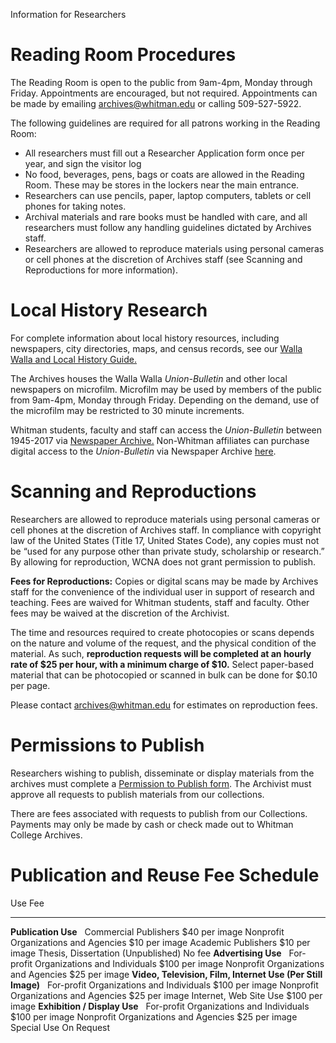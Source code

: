 Information for Researchers

# Reading Room Procedures

The Reading Room is open to the public from 9am-4pm, Monday through Friday. Appointments are encouraged, but not required. Appointments can be made by emailing archives@whitman.edu or calling 509-527-5922.

The following guidelines are required for all patrons working in the Reading Room:

-   All researchers must fill out a Researcher Application form once per
    year, and sign the visitor log
-   No food, beverages, pens, bags or coats are allowed in the Reading
    Room. These may be stores in the lockers near the main entrance.
-   Researchers can use pencils, paper, laptop computers, tablets or
    cell phones for taking notes.
-   Archival materials and rare books must be handled with care, and all
    researchers must follow any handling guidelines dictated by Archives
    staff.
-   Researchers are allowed to reproduce materials using personal
    cameras or cell phones at the discretion of Archives staff (see
    Scanning and Reproductions for more information).

# Local History Research

For complete information about local history resources, including newspapers, city directories, maps, and census records, see our [Walla Walla and Local History Guide.](https://libguides.whitman.edu/wallawalla)

The Archives houses the Walla Walla *Union-Bulletin* and other local newspapers on microfilm. Microfilm may be used by members of the public from 9am-4pm, Monday through Friday. Depending on the demand, use of the microfilm may be restricted to 30 minute increments.

Whitman students, faculty and staff can access the *Union-Bulletin* between 1945-2017 via [Newspaper Archive.](https://access-newspaperarchive-com.ezproxy.whitman.edu/us/washington/walla-walla/walla-walla-union-bulletin) 
Non-Whitman affiliates can purchase digital access to the *Union-Bulletin* via Newspaper Archive [here](https://wallawallaunionbulletin.newspaperarchive.com/).

# Scanning and Reproductions

Researchers are allowed to reproduce materials using personal cameras or cell phones at the discretion of Archives staff. In compliance with
copyright law of the United States (Title 17, United States Code), any copies must not be “used for any purpose other than private study,
scholarship or research.” By allowing for reproduction, WCNA does not grant permission to publish.

**Fees for Reproductions:** Copies or digital scans may be made by Archives staff for the convenience of the individual user in support of
research and teaching. Fees are waived for Whitman students, staff and faculty. Other fees may be waived at the discretion of the Archivist.

The time and resources required to create photocopies or scans depends on the nature and volume of the request, and the physical condition of
the material. As such, **reproduction requests will be completed at an hourly rate of \$25 per hour, with a minimum charge of \$10.** Select
paper-based material that can be photocopied or scanned in bulk can be done for \$0.10 per page.

Please contact [archives@whitman.edu](mailto:archives@whitamn.edu) for estimates on reproduction fees.

# Permissions to Publish

Researchers wishing to publish, disseminate or display materials from the archives must complete a [Permission to Publish
form](http://works.whitman.edu/archives-application-permission). The Archivist must approve all requests to publish materials from our
collections. 

There are fees associated with requests to publish from our Collections. Payments may only be made by cash or check made out to Whitman College Archives.

# Publication and Reuse Fee Schedule

  Use                                                           Fee
  ------------------------------------------------------------- -----------------
  **Publication Use**                                            
  Commercial Publishers                                         \$40 per image
  Nonprofit Organizations and Agencies                          \$10 per image
  Academic Publishers                                           \$10 per image
  Thesis, Dissertation (Unpublished)                            No fee
  **Advertising Use**                                            
  For-profit Organizations and Individuals                      \$100 per image
  Nonprofit Organizations and Agencies                          \$25 per image
  **Video, Television, Film, Internet Use (Per Still Image)**    
  For-profit Organizations and Individuals                      \$100 per image
  Nonprofit Organizations and Agencies                          \$25 per image
  Internet, Web Site Use                                        \$100 per image
  **Exhibition / Display Use**                                   
  For-profit Organizations and Individuals                      \$100 per image
  Nonprofit Organizations and Agencies                          \$25 per image
  Special Use                                                   On Request